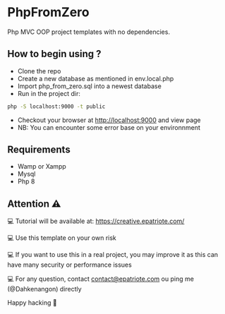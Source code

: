 # PhpFromZero

Php MVC OOP project templates with no dependencies.

## How to begin using ?

- Clone the repo
- Create a new database as mentioned in env.local.php
- Import php_from_zero.sql into a newest database
- Run in the project dir:

```bash
php -S localhost:9000 -t public 
```

- Checkout your browser at <http://localhost:9000> and view page
- NB: You can encounter some error base on your environnment

## Requirements

- Wamp or Xampp
- Mysql
- Php 8

## Attention :warning:

:computer: Tutorial will be available at: <https://creative.epatriote.com/>

:computer: Use this template on your own risk

:computer: If you want to use this in a real project, you may improve it as this can have many security or performance issues

:computer: For any question, contact contact@epatriote.com ou ping me (@Dahkenangon) directly

Happy hacking :rocket:

